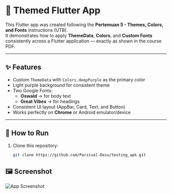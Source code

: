 # 🎨 Themed Flutter App

This Flutter app was created following the **Pertemuan 5 - Themes, Colors, and Fonts** instructions (UTB).  
It demonstrates how to apply **ThemeData**, **Colors**, and **Custom Fonts** consistently across a Flutter application — exactly as shown in the course PDF.

---

## ✨ Features
- Custom `ThemeData` with `Colors.deepPurple` as the primary color
- Light purple background for consistent theme
- Two Google Fonts:
  - **Oswald** → for body text
  - **Great Vibes** → for headings
- Consistent UI layout (AppBar, Card, Text, and Button)
- Works perfectly on **Chrome** or Android emulator/device

---

## 🧰 How to Run

1. Clone this repository:
   ```bash
   git clone https://github.com/Parzival-Desu/testing_apk.git

## 🖼️ Screenshot

![App Screenshot](screenshot.png)